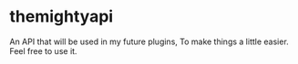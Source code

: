 # themightyapi
An API that will be used in my future plugins, To make things a little easier. Feel free to use it.
